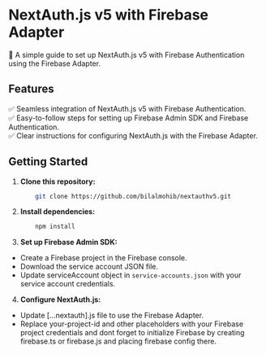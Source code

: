 # NextAuth.js v5 with Firebase Adapter

🚀 A simple guide to set up NextAuth.js v5 with Firebase Authentication using the Firebase Adapter.

## Features

✅ Seamless integration of NextAuth.js v5 with Firebase Authentication.  
✅ Easy-to-follow steps for setting up Firebase Admin SDK and Firebase Authentication.  
✅ Clear instructions for configuring NextAuth.js with the Firebase Adapter.  

## Getting Started

1. **Clone this repository:**

   ```bash
       git clone https://github.com/bilalmohib/nextauthv5.git
   ```
2. **Install dependencies:**
    ```bash
        npm install
    ```
3. **Set up Firebase Admin SDK:**
- Create a Firebase project in the Firebase console.
- Download the service account JSON file.
- Update serviceAccount object in `service-accounts.json` with your service account credentials.
4. **Configure NextAuth.js:**
- Update [...nextauth].js file to use the Firebase Adapter.
- Replace your-project-id and other placeholders with your Firebase project credentials and dont forget to initialize Firebase by creating firebase.ts or firebase.js and placing firebase config there.

